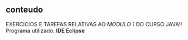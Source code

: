 ## conteudo ##
EXERCICIOS E TAREFAS RELATIVAS AO *MODULO 1*  DO CURSO JAVA!!
Programa utilizado:
**IDE Eclipse**
